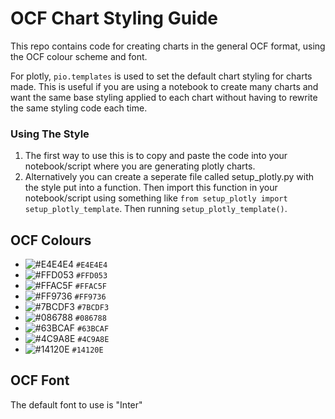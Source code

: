 # OCF Chart Styling Guide

This repo contains code for creating charts in the general OCF format, using the OCF colour scheme and font.

For plotly, `pio.templates` is used to set the default chart styling for charts made. This is useful if you are using a notebook to create many charts and want the same base styling applied to each chart without having to rewrite the same styling code each time.

### Using The Style

1. The first way to use this is to copy and paste the code into your notebook/script where you are generating plotly charts.
2. Alternatively you can create a seperate file called setup_plotly.py with the style put into a function. Then import this function in your notebook/script using something like `from setup_plotly import setup_plotly_template`. Then running `setup_plotly_template()`.


## OCF Colours

- ![#E4E4E4](https://placehold.co/15x15/E4E4E4/E4E4E4.png) `#E4E4E4`
- ![#FFD053](https://placehold.co/15x15/FFD053/FFD053.png) `#FFD053`
- ![#FFAC5F](https://placehold.co/15x15/FFAC5F/FFAC5F.png) `#FFAC5F`
- ![#FF9736](https://placehold.co/15x15/FF9736/FF9736.png) `#FF9736`
- ![#7BCDF3](https://placehold.co/15x15/7BCDF3/7BCDF3.png) `#7BCDF3`
- ![#086788](https://placehold.co/15x15/086788/086788.png) `#086788`
- ![#63BCAF](https://placehold.co/15x15/63BCAF/63BCAF.png) `#63BCAF`
- ![#4C9A8E](https://placehold.co/15x15/4C9A8E/4C9A8E.png) `#4C9A8E`
- ![#14120E](https://placehold.co/15x15/14120E/14120E.png) `#14120E`

## OCF Font 

The default font to use is "Inter"


